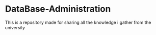 # DataBase-Administration
This is a repository made for sharing all the knowledge i gather from the university
